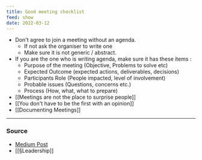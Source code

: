 ```yaml
---
title: Good meeting checklist
feed: show
date: 2022-03-12
---
```


- Don't agree to join a meeting without an agenda. 
	- If not ask the organiser to write one
	- Make sure it is not generic / abstract. 
- If you are the one who is writing agenda, make sure it has these items : 
	- Purpose of the meeting (Objective, Problems to solve etc)
	- Expected Outcome (expected actions, deliverables, decisions)
	- Participants Role (People impacted, level of involvement)
	- Probable issues (Questions, concerns etc.)
	- Process (How, what, what to prepare)
- [[Meetings are not the place to surprise people]]
- [[You don't have to be the first with an opinion]]
- [[Documenting Meetings]]

--- 
### Source
- [Medium Post](https://medium.com/jump-start/stop-scheduling-meetings-without-the-3hs-and-5ps-6ed48eabec0f)
- [[§Leadership]]
